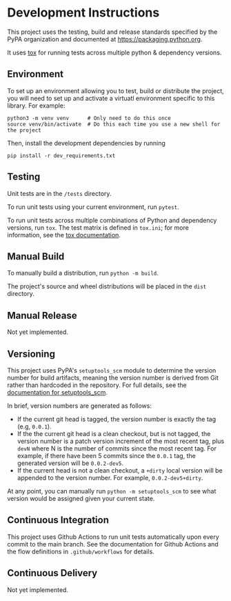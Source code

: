 # Development Instructions

This project uses the testing, build and release standards specified
by the PyPA organization and documented at
https://packaging.python.org.

It uses [tox](https://pypi.org/project/tox/) for running tests across
multiple python & dependency versions.

## Environment

To set up an environment allowing you to test, build or distribute the
project, you will need to set up and activate a virtuatl environment
specific to this library. For example:

```
python3 -m venv venv      # Only need to do this once
source venv/bin/activate  # Do this each time you use a new shell for the project
```

Then, install the development dependencies by running

```
pip install -r dev_requirements.txt
```

## Testing

Unit tests are in the `/tests` directory.

To run unit tests using your current environment, run `pytest`.

To run unit tests across multiple combinations of Python and
dependency versions, run `tox`. The test matrix is defined in
`tox.ini`; for more information, see the
[tox documentation](https://tox.wiki/en/latest/).

## Manual Build

To manually build a distribution, run `python -m build`.

The project's source and wheel distributions will be placed in the `dist` directory.

## Manual Release

Not yet implemented.

## Versioning

This project uses PyPA's `setuptools_scm` module to determine the
version number for build artifacts, meaning the version number is
derived from Git rather than hardcoded in the repository. For full
details, see the
[documentation for setuptools_scm](https://github.com/pypa/setuptools_scm/).

In brief, version numbers are generated as follows:

- If the current git head is tagged, the version number is exactly the
  tag (e.g, `0.0.1`).
- If the the current git head is a clean checkout, but is not tagged,
  the version number is a patch version increment of the most recent
  tag, plus `devN` where N is the number of commits since the most
  recent tag. For example, if there have been 5 commits since the
  `0.0.1` tag, the generated version will be `0.0.2-dev5`.
- If the current head is not a clean checkout, a `+dirty` local
  version will be appended to the version number. For example,
  `0.0.2-dev5+dirty`.

At any point, you can manually run `python -m setuptools_scm` to see
what version would be assigned given your current state.

## Continuous Integration

This project uses Github Actions to run unit tests automatically upon
every commit to the main branch. See the documentation for Github
Actions and the flow definitions in `.github/workflows` for details.

## Continuous Delivery

Not yet implemented.
